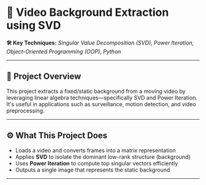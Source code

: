 # 🎥 Video Background Extraction using SVD

**🛠️ Key Techniques:** *Singular Value Decomposition (SVD), Power Iteration, Object-Oriented Programming (OOP), Python*

---

## 🧠 Project Overview

This project extracts a fixed/static background from a moving video by leveraging linear algebra techniques—specifically SVD and Power Iteration. It's useful in applications such as surveillance, motion detection, and video preprocessing.

---

## ⚙️ What This Project Does

- Loads a video and converts frames into a matrix representation
- Applies **SVD** to isolate the dominant low-rank structure (background)
- Uses **Power Iteration** to compute top singular vectors efficiently
- Outputs a single image that represents the static background

---

